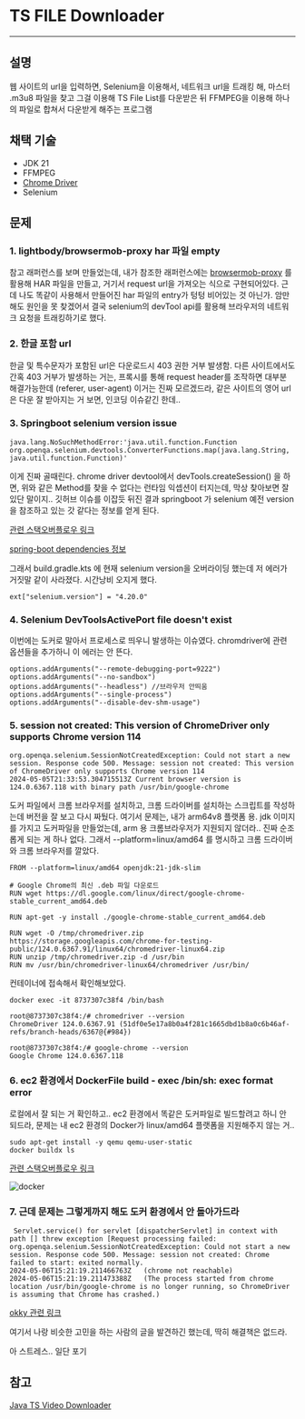 

# TS FILE Downloader 
- - -

## 설명

웹 사이트의 url을 입력하면, Selenium을 이용해서, 네트워크 url을 트래킹 해, 마스터 .m3u8 파일을 찾고 
그걸 이용해 TS File List를 다운받은 뒤 FFMPEG을 이용해 하나의 파일로 합쳐서 다운받게 해주는 프로그램

## 채택 기술

- JDK 21
- FFMPEG 
- [Chrome Driver](https://chromedriver.chromium.org/downloads)
- Selenium


## 문제

### 1. lightbody/browsermob-proxy har 파일 empty

참고 래퍼런스를 보며 만들었는데, 내가 참조한 래퍼런스에는 [browsermob-proxy](https://github.com/lightbody/browsermob-proxy) 를 활용해 HAR 파일을 만들고, 
거기서 request url을 가져오는 식으로 구현되어있다. 근데 나도 똑같이 사용해서 만들어진 har 파일의 entry가 텅텅 비어있는 것 아닌가. 암만 해도 원인을 못 찾겠어서 결국 selenium의 devTool api를 활용해 브라우저의 네트워크 요청을 트래킹하기로 했다.

### 2. 한글 포함 url

한글 및 특수문자가 포함된 url은 다운로드시 403 권한 거부 발생함. 다른 사이트에서도 간혹 403 거부가 발생하는 거는, 프록시를 통해 request header를 조작하면 대부분 해결가능한데 (referer, user-agent) 이거는 진짜 모르겠드라, 같은 사이트의 영어 url은 다운 잘 받아지는 거 보면, 인코딩 이슈같긴 한데..

### 3. Springboot selenium version issue

```angular2html
java.lang.NoSuchMethodError:'java.util.function.Function org.openqa.selenium.devtools.ConverterFunctions.map(java.lang.String, java.util.function.Function)'
```

이게 진짜 골때린다. chrome driver devtool에서 devTools.createSession() 을 하면, 위와 같은 Method를 찾을 수 없다는 런타임 익셉션이 
터지는데, 막상 찾아보면 잘 있단 말이지.. 깃허브 이슈를 이잡듯 뒤진 결과 springboot 가 selenium 예전 version을
참조하고 있는 갓 같다는 정보를 얻게 된다.

[관련 스택오버플로우 링크](https://stackoverflow.com/questions/70881256/selenium-4-1-and-spring-boot-web-driver-version-issue)

[spring-boot dependencies 정보](https://github.com/spring-projects/spring-boot/blob/v3.2.0/spring-boot-project/spring-boot-dependencies/build.gradle#L1449)

그래서 build.gradle.kts 에 현재 selenium version을 오버라이딩 했는데 저 에러가 거짓말 같이 사라졌다. 시간낭비 오지게 했다. 

```angular2html
ext["selenium.version"] = "4.20.0"
```

### 4. Selenium DevToolsActivePort file doesn't exist

이번에는 도커로 말아서 프로세스로 띄우니 발생하는 이슈였다. chromdriver에 관련 옵션들을 추가하니 이 에러는 안 뜬다.

```angular2html
options.addArguments("--remote-debugging-port=9222")
options.addArguments("--no-sandbox")
options.addArguments("--headless") //브라우저 안띄움
options.addArguments("--single-process")
options.addArguments("--disable-dev-shm-usage")
```


### 5. session not created: This version of ChromeDriver only supports Chrome version 114

```angular2html
org.openqa.selenium.SessionNotCreatedException: Could not start a new session. Response code 500. Message: session not created: This version of ChromeDriver only supports Chrome version 114
2024-05-05T21:33:53.304715513Z Current browser version is 124.0.6367.118 with binary path /usr/bin/google-chrome
```

도커 파일에서 크롬 브라우저를 설치하고, 크롬 드라이버를 설치하는 스크립트를 작성하는데 버전을 잘 보고 다시 짜뒀다.
여기서 문제는, 내가 arm64v8 플랫폼 용. jdk 이미지를 가지고 도커파일을 만들었는데, arm 용 크롬브라우저가 지원되지
않더라.. 진짜 순조롭게 되는 게 하나 없다. 그래서  --platform=linux/amd64 를 명시하고 크롬 드라이버와 크롬 브라우저를 깔았다.

```angular2html
FROM --platform=linux/amd64 openjdk:21-jdk-slim

# Google Chrome의 최신 .deb 파일 다운로드
RUN wget https://dl.google.com/linux/direct/google-chrome-stable_current_amd64.deb

RUN apt-get -y install ./google-chrome-stable_current_amd64.deb

RUN wget -O /tmp/chromedriver.zip https://storage.googleapis.com/chrome-for-testing-public/124.0.6367.91/linux64/chromedriver-linux64.zip
RUN unzip /tmp/chromedriver.zip -d /usr/bin
RUN mv /usr/bin/chromedriver-linux64/chromedriver /usr/bin/

```

컨테이너에 접속해서 확인해보았다.

```angular2html
docker exec -it 8737307c38f4 /bin/bash

root@8737307c38f4:/# chromedriver --version
ChromeDriver 124.0.6367.91 (51df0e5e17a8b0a4f281c1665dbd1b8a0c6b46af-refs/branch-heads/6367@{#984})

root@8737307c38f4:/# google-chrome --version
Google Chrome 124.0.6367.118
```


### 6. ec2 환경에서 DockerFile build - exec /bin/sh: exec format error  

로컬에서 잘 되는 거 확인하고.. ec2 환경에서 똑같은 도커파일로 빌드할려고 하니 안 되드라, 문제는 내 ec2 환경의
Docker가 linux/amd64 플랫폼을 지원해주지 않는 거..

```angular2html
sudo apt-get install -y qemu qemu-user-static
docker buildx ls
```

[관련 스택오버플로우 링크](https://stackoverflow.com/questions/73253352/docker-exec-bin-sh-exec-format-error-on-arm64)

![docker](/img/docker-buildx-ls.png)



### 7. 근데 문제는 그렇게까지 해도 도커 환경에서 안 돌아가드라

```angular2html
 Servlet.service() for servlet [dispatcherServlet] in context with path [] threw exception [Request processing failed: org.openqa.selenium.SessionNotCreatedException: Could not start a new session. Response code 500. Message: session not created: Chrome failed to start: exited normally.
2024-05-06T15:21:19.211466763Z   (chrome not reachable)
2024-05-06T15:21:19.211473388Z   (The process started from chrome location /usr/bin/google-chrome is no longer running, so ChromeDriver is assuming that Chrome has crashed.)
```

[okky 관련 링크](https://okky.kr/questions/1459395)

여기서 나랑 비슷한 고민을 하는 사람의 글을 발견하긴 했는데, 딱히 해결책은 없드라.

아 스트레스.. 일단 포기

## 참고

[Java TS Video Downloader](https://medium.com/geekculture/java-ts-video-downloader-a0fcf23ab84a)

